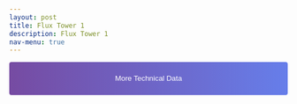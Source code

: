 ```yaml
---
layout: post
title: Flux Tower 1
description: Flux Tower 1
nav-menu: true
---
```


<style>
/* Styling for the Toggle Technical Data button */
.collapsible {
    color: white;
    background-image: linear-gradient(to right, #764BA2, #667EEA);
    border: none;
    cursor: pointer;
    padding: 10px 15px;
    border-radius: 4px;
    text-align: center;
    display: block; /* This ensures it takes the full width */
    margin: auto;   /* This will center the button if it's not full width */
    width: 100%;    /* This sets the button to take the full width of its parent container */
    line-height: 40px; 
}


.container {
    visibility: hidden;
    height: 0;
    overflow: hidden;  /* To ensure the content is hidden when the height is set to 0 */
}
    .centered-text {
    text-align: center;
}


/* Styling for the View in full View button */
.full-view-button {
    display: block;
    margin: 20px auto; /* centers the button horizontally */
    background-image: linear-gradient(to right, #121821, #222e40);  /* darker grays */
    color: white;
    border: none;
    cursor: pointer;
    padding: 10px 15px;
    border-radius: 4px;
    text-align: center;
    text-decoration: none; /* Since it will be an anchor tag */
    font-weight: bold; /* Bold text */
}
</style>


<!-- More Technical Data -->
<div class="collapsible-container">
    <button class="collapsible">More Technical Data</button>
    <div class="container">
             <h4 class="centered-text">This plot shows multiple types of variables coming in from the site. Just click your variable of interest to see the pattern across the entire period of data collection!</h4>
    
        <div class="html-object">
            <iframe width="100%" height="800" frameborder="0" scrolling="no" src="longterm_plots/longterm_plotly_fluxtower1.html"></iframe>
     
            <!-- View in full View Button -->
<a href="https://kesondrakey.github.io/longterm_plots/longterm_plotly_fluxtower1.html" class="full-view-button">View in full View</a>
       
        </div>
    </div>
</div>








<script>
// Collapsible Functionality
var coll = document.getElementsByClassName("collapsible");
for (let i = 0; i < coll.length; i++) {
    coll[i].addEventListener("click", function() {
        this.classList.toggle("active");
        
        // Adjust this part to target the .container inside the .collapsible-container
        var content = this.parentNode.querySelector(".container");

        if (content.style.visibility === "visible" || content.style.visibility === "") {
            content.style.visibility = "hidden";
            content.style.height = "0";  // this will collapse the space taken by the hidden content
        } else {
            content.style.visibility = "visible";
            content.style.height = "auto";  // revert to its original height
        }
    });
}


</script>
